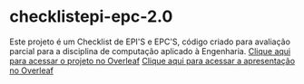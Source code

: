# checklistepi-epc-2.0
Este projeto é um Checklist de EPI'S e EPC'S, código criado para avaliação parcial para a disciplina de computação aplicado à Engenharia.
[Clique aqui para acessar o projeto no Overleaf](https://www.overleaf.com/read/kvpxfsrfkryx#eff076)
[Clique aqui para acessar a apresentação no Overleaf](https://www.overleaf.com/read/shjqvjjqyfcn#6d94aa)
